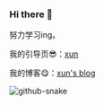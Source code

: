 ### Hi there 👋

努力学习ing。

我的引导页😎：[xun](asuka-xun.cc)

我的博客😋：[xun's blog](https://blog.asuka-xun.cc/)

<picture>
  <source media="(prefers-color-scheme: dark)" srcset="github-snake-dark.svg" />
  <source media="(prefers-color-scheme: light)" srcset="github-snake.svg" />
  <img alt="github-snake" src="github-snake.svg" />
</picture>
